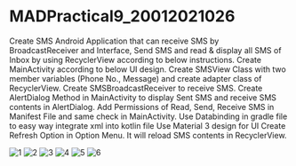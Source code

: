 # MADPractical9_20012021026
Create SMS Android Application that can receive SMS by BroadcastReceiver and Interface, Send SMS and read & display all SMS of Inbox by using RecyclerView according to below instructions.
Create MainActivity according to below UI design.
Create SMSView Class with two member variables (Phone No., Message) and create adapter class of RecyclerView.
Create SMSBroadcastReceiver to receive SMS.
Create AlertDialog Method in MainActivity to display Sent SMS and receive SMS contents in AlertDialog.
Add Permissions of Read, Send, Receive SMS in Manifest File and same check in MainActivity.
Use Databinding in gradle file to easy way integrate xml into kotlin file
Use Material 3 design for UI
Create Refresh Option in Option Menu. It will reload SMS contents in RecyclerView.

![1](https://user-images.githubusercontent.com/79136705/200353668-1cec477d-ff38-40c2-bf05-ebad3646acca.png)
![2](https://user-images.githubusercontent.com/79136705/200353641-3c1ccdab-f7de-4a41-8c75-4a4b7ff06e1d.png)
![3](https://user-images.githubusercontent.com/79136705/200353653-5573d086-2d4b-4e54-b5ea-511dbcfc490d.png)
![4](https://user-images.githubusercontent.com/79136705/200353656-a7b055fb-f49d-4edd-8b3d-ec7d03d01709.png)
![5](https://user-images.githubusercontent.com/79136705/200353659-d18b8349-7ee9-4671-a197-8c7efb34d63c.png)
![6](https://user-images.githubusercontent.com/79136705/200353664-534704c8-5025-4dc7-8533-323bb2f24847.png)
